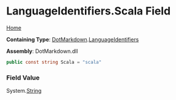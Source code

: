 <a name="_top"></a>

# LanguageIdentifiers\.Scala Field

[Home](../../../README.md#_top)

**Containing Type**: [DotMarkdown](../../README.md#_top)\.[LanguageIdentifiers](../README.md#_top)

**Assembly**: DotMarkdown\.dll

```csharp
public const string Scala = "scala"
```

### Field Value

System\.[String](https://docs.microsoft.com/en-us/dotnet/api/system.string)